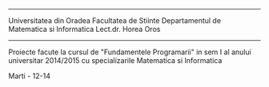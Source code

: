 **************************
Universitatea din Oradea
Facultatea de Stiinte
Departamentul de Matematica si Informatica
Lect.dr. Horea Oros
**************************
Proiecte facute la cursul de "Fundamentele Programarii" in sem I al anului universitar 2014/2015 cu specializarile Matematica si Informatica

Marti - 12-14 
 

